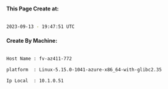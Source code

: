 
   
#### This Page Create at:

```bash

2023-09-13 - 19:47:51 UTC

```

#### Create By Machine:

```bash

Host Name : fv-az411-772

platform  : Linux-5.15.0-1041-azure-x86_64-with-glibc2.35

Ip Local  : 10.1.0.51

```


